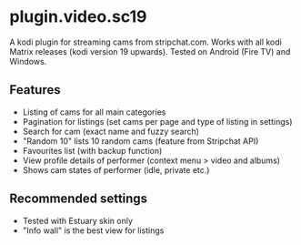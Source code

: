 # plugin.video.sc19
A kodi plugin for streaming cams from stripchat.com. Works with all kodi Matrix releases (kodi version 19 upwards). Tested on Android (Fire TV) and Windows.

## Features
- Listing of cams for all main categories
- Pagination for listings (set cams per page and type of listing in settings)
- Search for cam (exact name and fuzzy search)
- "Random 10" lists 10 random cams (feature from Stripchat API)
- Favourites list (with backup function)
- View profile details of performer (context menu > video and albums)
- Shows cam states of performer (idle, private etc.)

## Recommended settings
- Tested with Estuary skin only
- "Info wall" is the best view for listings 
